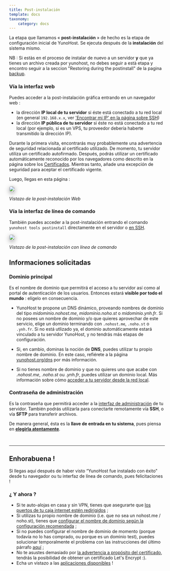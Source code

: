 ```yaml
---
title: Post-instalación
template: docs
taxonomy:
    category: docs
---
```


La etapa que llamamos « **post-instalación** » de hecho es la etapa de configuración inicial de YunoHost. Se ejecuta después de la **instalación** del sistema mismo.

NB : Si estàs en el proceso de instalar de nuevo a un servidor **y** que ya tienes un archivo creada por yunohost, no debes seguir a està etapa y encontro seguir a la seccion "Restoring during the postinstall" de la pagina [backup](/backup).

### Vía la interfaz web

Puedes acceder a la post-instalación gráfica entrando en un navegador web :
* la dirección **IP local de tu servidor** si éste está conectado a tu red local (en general `192.168.x.x`, ver ['Encontrar mi IP' en la página sobre SSH](/ssh))
* la dirección **IP pública de tu servidor** si éste no está conectado a tu red local (por ejemplo, si es un VPS, tu proveedor debería haberte transmitido la dirección IP).

Durante la primera visita, encontrarás muy probablemente una advertencia de seguridad relacionada al certificado utilizado. De momento, tu servidor utiliza un certificado autofirmado. Después, podrás utilizar un certificado automáticamente reconocido por los navegadores como descrito en la página sobre los [Certificados](/certificate). Mientras tanto, añade una excepción de seguridad para aceptar el certificado vigente.

Luego, llegas en esta página :

<img style="max-width:100%;border-radius: 5px;border: 1px solid rgba(0,0,0,0.15);box-shadow: 0 5px 15px rgba(0,0,0,0.35);" src="/images/postinstall_web.png">

*<p class="text-muted">Vistazo de la post-instalación Web</p>*

### Vía la interfaz de línea de comando

También puedes acceder a la post-instalación entrando el comando `yunohost tools postinstall` directamente en el servidor o [en SSH](/ssh).

<img style="max-width:100%;border-radius: 5px;border: 1px solid rgba(0,0,0,0.15);box-shadow: 0 5px 15px rgba(0,0,0,0.35);" src="/images/postinstall_cli.png">

*<p class="text-muted">Vistazo de la post-instalación con línea de comando</p>*

## Informaciones solicitadas

### Dominio principal

Es el nombre de dominio que permitirá el acceso a tu servidor así como al portal de autenticación de los usuarios. Entonces estará **visible por todo el mundo** : elígelo en consecuencia.

* YunoHost te propone un DNS dinámico, proveando nombres de dominio del tipo *midominio.nohost.me*, *midominio.noho.st* o *midominio.ynh.fr*. Si no posees un nombre de dominio y/o que quieres aprovechar de este servicio, elige un dominio terminando con `.nohost.me`, `.noho.st` o `.ynh.fr`. Si no está utlizado ya, el dominio automáticamente estará vinculado a tu servidor YunoHost, y no tendrás más etapas de configuración.

* Si, en cambio, dominas la noción de **DNS**, puedes utilizar tu propio nombre de dominio. En este caso, refiérete a la página [yunohost.org/dns](/dns) por más información.

* Si no tienes nombre de dominio y que no quieres uno que acabe con *.nohost.me*, *.noho.st* ou *.ynh.fr*, puedes utilizar un dominio local. Más información sobre cómo [acceder a tu servidor desde la red local](/dns_local_network).


### Contraseña de administración

Es la contraseña que permitirá acceder a la [interfaz de administración](/admin) de tu servidor. También podrás utilizarla para conectarte remotamente vía **SSH**, o vía  **SFTP** para transferir archivos.

De manera general, ésta es la **llave de entrada en tu sistema**, pues piensa en **[elegirla atentamente](https://es.wikihow.com/escoger-una-contrase%C3%B1a-segura)**.

<br>

---

## Enhorabuena !

Si llegas aquí después de haber visto “YunoHost fue instalado con éxito" desde tu navegador ou tu interfaz de línea de comando, pues felicitaciones !


### ¿ Y ahora ?

- Si te auto-alojas en casa y sin VPN, tienes que asegurarte que [los puertos de tu caja internet estén redirigidos](/isp_box_config) ;
- Si utilizas tu propio nombre de dominio (i.e. que no sea un nohost.me /
  noho.st), tienes que [configurar el nombre de dominio según la configuración recomendada](/dns_config) ;
- Si no puedes configurar el nombre de dominio de momento (porque todavía no lo has comprado, ou porque es un dominio test), puedes solucionar temporalmente el problema con las instrucciones del último párrafo [aquí](/dns_local_network) ;
- No te asustes demasiado por [la advertencia a propósito del certificado](/certificate), tendrás la posibilidad de obtener un certificado Let's Encrypt :).
- Echa un vistazo a las [aplicaciones disponibles](/apps) !

